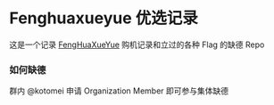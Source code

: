 # Fenghuaxueyue 优选记录

这是一个记录 [FengHuaXueYue](https://t.me/Fenghuaxueyue) 购机记录和立过的各种 Flag 的缺德 Repo

### 如何缺德

群内 @kotomei 申请 Organization Member 即可参与集体缺德
